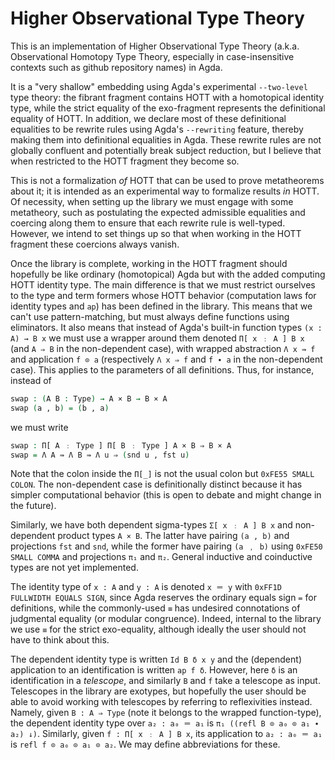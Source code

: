 # Higher Observational Type Theory

This is an implementation of Higher Observational Type Theory (a.k.a. Observational Homotopy Type Theory, especially in case-insensitive contexts such as github repository names) in Agda.

It is a "very shallow" embedding using Agda's experimental `--two-level` type theory: the fibrant fragment contains HOTT with a homotopical identity type, while the strict equality of the exo-fragment represents the definitional equality of HOTT.  In addition, we declare most of these definitional equalities to be rewrite rules using Agda's `--rewriting` feature, thereby making them into definitional equalities in Agda.  These rewrite rules are not globally confluent and potentially break subject reduction, but I believe that when restricted to the HOTT fragment they become so.

This is not a formalization *of* HOTT that can be used to prove metatheorems about it; it is intended as an experimental way to formalize results *in* HOTT.  Of necessity, when setting up the library we must engage with some metatheory, such as postulating the expected admissible equalities and coercing along them to ensure that each rewrite rule is well-typed.  However, we intend to set things up so that when working in the HOTT fragment these coercions always vanish.

Once the library is complete, working in the HOTT fragment should hopefully be like ordinary (homotopical) Agda but with the added computing HOTT identity type.  The main difference is that we must restrict ourselves to the type and term formers whose HOTT behavior (computation laws for identity types and `ap`) has been defined in the library.  This means that we can't use pattern-matching, but must always define functions using eliminators.  It also means that instead of Agda's built-in function types `(x : A) → B x` we must use a wrapper around them denoted `Π[ x ﹕ A ] B x` (and `A ⇒ B` in the non-dependent case), with wrapped abstraction `Λ x ⇛ f` and application `f ⊙ a` (respectively `Λ x ⇒ f` and `f ∙ a` in the non-dependent case).  This applies to the parameters of all definitions.  Thus, for instance, instead of

```agda
swap : (A B : Type) → A × B → B × A
swap (a , b) = (b , a)
```
we must write
```agda
swap : Π[ A ﹕ Type ] Π[ B ﹕ Type ] A × B ⇒ B × A
swap = Λ A ⇛ Λ B ⇛ Λ u ⇒ (snd u , fst u)
```
Note that the colon inside the `Π[_]` is not the usual colon but `0xFE55 SMALL COLON`.  The non-dependent case is definitionally distinct because it has simpler computational behavior (this is open to debate and might change in the future).

Similarly, we have both dependent sigma-types `Σ[ x ﹕ A ] B x` and non-dependent product types `A × B`.  The latter have pairing `(a , b)` and projections `fst` and `snd`, while the former have pairing `(a ﹐ b)` using `0xFE50 SMALL COMMA` and projections `π₁` and `π₂`.  General inductive and coinductive types are not yet implemented.

The identity type of `x : A` and `y : A` is denoted `x ＝ y` with `0xFF1D FULLWIDTH EQUALS SIGN`, since Agda reserves the ordinary equals sign `=` for definitions, while the commonly-used `≡` has undesired connotations of judgmental equality (or modular congruence).  Indeed, internal to the library we use `≡` for the strict exo-equality, although ideally the user should not have to think about this.

The dependent identity type is written `Id B δ x y` and the (dependent) application to an identification is written `ap f δ`.  However, here `δ` is an identification in a *telescope*, and similarly `B` and `f` take a telescope as input.  Telescopes in the library are exotypes, but hopefully the user should be able to avoid working with telescopes by referring to reflexivities instead.  Namely, given `B : A ⇒ Type` (note it belongs to the wrapped function-type), the dependent identity type over `a₂ : a₀ ＝ a₁` is `π₁ ((refl B ⊙ a₀ ⊙ a₁ ∙ a₂) ↓)`.  Similarly, given `f : Π[ x ﹕ A ] B x`, its application to `a₂ : a₀ ＝ a₁` is `refl f ⊙ a₀ ⊙ a₁ ⊙ a₂`.  We may define abbreviations for these.
